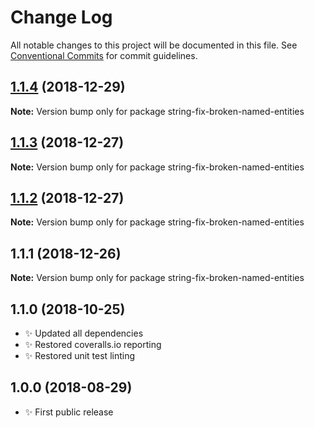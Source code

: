 # Change Log

All notable changes to this project will be documented in this file.
See [Conventional Commits](https://conventionalcommits.org) for commit guidelines.

## [1.1.4](https://bitbucket.org/codsen/codsen/src/master/packages/string-fix-broken-named-entities/compare/string-fix-broken-named-entities@1.1.3...string-fix-broken-named-entities@1.1.4) (2018-12-29)

**Note:** Version bump only for package string-fix-broken-named-entities





## [1.1.3](https://bitbucket.org/codsen/codsen/src/master/packages/string-fix-broken-named-entities/compare/string-fix-broken-named-entities@1.1.2...string-fix-broken-named-entities@1.1.3) (2018-12-27)

**Note:** Version bump only for package string-fix-broken-named-entities





## [1.1.2](https://bitbucket.org/codsen/codsen/src/master/packages/string-fix-broken-named-entities/compare/string-fix-broken-named-entities@1.1.1...string-fix-broken-named-entities@1.1.2) (2018-12-27)

**Note:** Version bump only for package string-fix-broken-named-entities





## 1.1.1 (2018-12-26)

**Note:** Version bump only for package string-fix-broken-named-entities





## 1.1.0 (2018-10-25)

- ✨ Updated all dependencies
- ✨ Restored coveralls.io reporting
- ✨ Restored unit test linting

## 1.0.0 (2018-08-29)

- ✨ First public release
